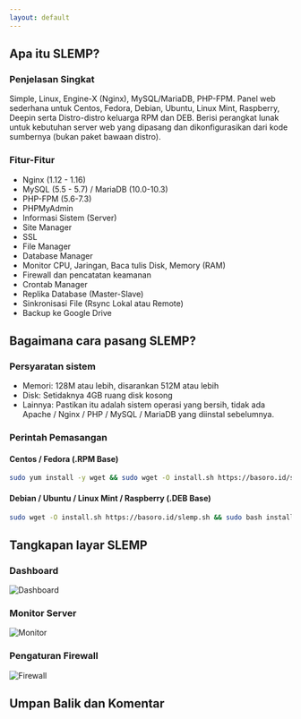 ```yaml
---
layout: default
---
```


<section id="features"></section>
  
## Apa itu SLEMP?

### Penjelasan Singkat
Simple, Linux, Engine-X (Nginx), MySQL/MariaDB, PHP-FPM. Panel web sederhana untuk Centos, Fedora, Debian, Ubuntu, Linux Mint, Raspberry, Deepin serta Distro-distro keluarga RPM dan DEB. Berisi perangkat lunak untuk kebutuhan server web yang dipasang dan dikonfigurasikan dari kode sumbernya (bukan paket bawaan distro). 

### Fitur-Fitur
* Nginx (1.12 - 1.16)
* MySQL (5.5 - 5.7) / MariaDB (10.0-10.3)
* PHP-FPM (5.6-7.3)
* PHPMyAdmin
* Informasi Sistem (Server)
* Site Manager
* SSL
* File Manager
* Database Manager
* Monitor CPU, Jaringan, Baca tulis Disk, Memory (RAM)
* Firewall dan pencatatan keamanan
* Crontab Manager
* Replika Database (Master-Slave)
* Sinkronisasi File (Rsync Lokal atau Remote)
* Backup ke Google Drive

<section id="install"></section>
  
## Bagaimana cara pasang SLEMP?
### Persyaratan sistem
* Memori: 128M atau lebih, disarankan 512M atau lebih
* Disk: Setidaknya 4GB ruang disk kosong
* Lainnya: Pastikan itu adalah sistem operasi yang bersih, tidak ada Apache / Nginx / PHP / MySQL / MariaDB yang diinstal sebelumnya.

### Perintah Pemasangan

#### Centos / Fedora (.RPM Base)

```bash
sudo yum install -y wget && sudo wget -O install.sh https://basoro.id/slemp.sh && sudo bash install.sh
````
#### Debian / Ubuntu / Linux Mint / Raspberry (.DEB Base)

```bash
sudo wget -O install.sh https://basoro.id/slemp.sh && sudo bash install.sh
````

<section id="screenshot"></section>

## Tangkapan layar SLEMP

### Dashboard

![Dashboard](https://raw.githubusercontent.com/basoro/slemp.basoro.id/master/slemp.png)

### Monitor Server

![Monitor](https://raw.githubusercontent.com/basoro/slemp.basoro.id/master/monitor.png)

### Pengaturan Firewall

![Firewall](https://raw.githubusercontent.com/basoro/slemp.basoro.id/master/firewall.png)


## Umpan Balik dan Komentar

